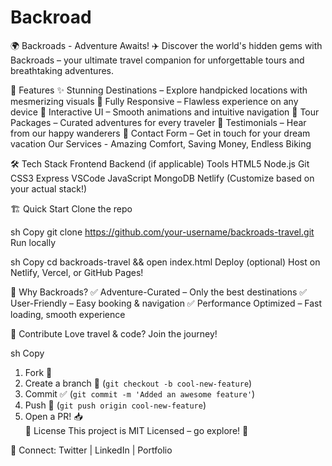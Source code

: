 # Backroad
🌍 Backroads - Adventure Awaits! ✈️
Discover the world's hidden gems with Backroads – your ultimate travel companion for unforgettable tours and breathtaking adventures.

🚀 Features
✨ Stunning Destinations – Explore handpicked locations with mesmerizing visuals
📱 Fully Responsive – Flawless experience on any device
🎯 Interactive UI – Smooth animations and intuitive navigation
📅 Tour Packages – Curated adventures for every traveler
💬 Testimonials – Hear from our happy wanderers
📧 Contact Form – Get in touch for your dream vacation
Our Services - Amazing Comfort, Saving Money, Endless Biking

🛠️ Tech Stack
Frontend	Backend (if applicable)	Tools
HTML5	Node.js	Git
CSS3	Express	VSCode
JavaScript	MongoDB	Netlify
(Customize based on your actual stack!)

🏗 Quick Start
Clone the repo

sh
Copy
git clone https://github.com/your-username/backroads-travel.git
Run locally

sh
Copy
cd backroads-travel && open index.html
Deploy (optional)
Host on Netlify, Vercel, or GitHub Pages!

🌟 Why Backroads?
✅ Adventure-Curated – Only the best destinations
✅ User-Friendly – Easy booking & navigation
✅ Performance Optimized – Fast loading, smooth experience

🤝 Contribute
Love travel & code? Join the journey!

sh
Copy
1. Fork 🍴  
2. Create a branch 🌿 (`git checkout -b cool-new-feature`)  
3. Commit ✅ (`git commit -m 'Added an awesome feature'`)  
4. Push 🚀 (`git push origin cool-new-feature`)  
5. Open a PR! 📥  
📜 License
This project is MIT Licensed – go explore! 🎉



🔗 Connect: Twitter | LinkedIn | Portfolio

